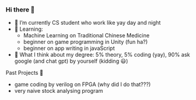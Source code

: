 ### Hi there 👋

<!--
**taliah-hl/taliah-hl** is a ✨ _special_ ✨ repository because its `README.md` (this file) appears on your GitHub profile.

Here are some ideas to get you started:

- 🔭 I’m currently working on ...
- 🌱 I’m currently learning ...
- 👯 I’m looking to collaborate on ...
- 🤔 I’m looking for help with ...
- 💬 Ask me about ...
- 📫 How to reach me: ...
- 😄 Pronouns: ...
- ⚡ Fun fact: ...
-->

- 🔭 I’m currently CS student who work like yay day and night
- 🌱 Learning:
  - Machine Learning on Traditional Chinese Medicine
  - beginner on game programming in Unity (fun ha?)
  - beginner on app writing in javaScript
- 🤔 What I think about my degree: 5% theory, 5% coding (yay), 90% ask google (and chat gpt) by yourself (kidding 😃)

Past Projects 🚀
- game coding by verilog on FPGA (why did I do that???)
- very naive stock analysing program

